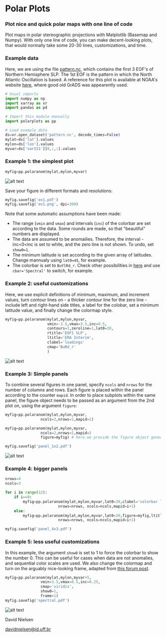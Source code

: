 
# Polar Plots
### Plot nice and quick polar maps with one line of code
Plot maps in polar stereographic projections with Matplotlib (Basemap and Numpy). With only one line of code, you can make decent-looking plots, that would normally take some 20-30 lines, customizations, and time.

### Example data
Here, we are using the file [pattern.nc](https://github.com/davidmnielsen/polarplots/blob/master/pattern.nc), which contains the first 3 EOF's of Northern Hemisphere SLP. The 1st EOF is the pattern in which the North Atlantic Oscillation is based. A reference for this plot is available at NOAA's website [here](http://www.cpc.ncep.noaa.gov/products/precip/CWlink/daily_ao_index/ao.loading.shtml), where good old GrADS was appearently used.

```python
# Usual imports
import numpy as np
import xarray as xr
import pandas as pd

# Import this module manually
import polarplots as pp

# Load example data
ds=xr.open_dataset('pattern.nc', decode_times=False) 
mylat=ds['lat'].values             
mylon=ds['lon'].values
myvar=ds['var151'][0,:,:].values

```
### Example 1: the simplest plot
```python
myfig=pp.polaranom(mylat,mylon,myvar)
```
![alt text](https://github.com/davidmnielsen/polarplots/blob/master/ex1.png "ex1.png")

Save your figure in different formats and resolutions:
```python
myfig.savefig('ex1.pdf') 
myfig.savefig('ex1.png', dpi=300) 
```
Note that some automatic assumptions have been made:
- The range (`vmin` and `vmax`) and intervals (`inc`) of the colorbar are set according to the data. Some rounds are made, so that "beautiful" numbers are displayed.
- The data are assumed to be anomailies. Therefore, the interval -inc<0<inc is set to white, and the zero line is not shown. To undo, set `show0=1`.
- The minimum latitude is set according to the given array of latitudes. Change mannualy using `lat0=45`, for example.
- The colorbar is set to `BuYlRd_r`. Check other possibilities in [here](https://matplotlib.org/examples/color/colormaps_reference.html) and use `cbar='Spectral'` to switch, for example. 

### Example 2: useful customizations
Here, we use explicit definitions of minimum, maximum, and increment values, turn contour lines on - a thicker contour line for the zero line - include left and right-hand side titles, a label for the colobar, set a minimum latitude value, and finally change the colormap style. 
```python
myfig=pp.polaranom(mylat,mylon,myvar,
                   vmin=-3.5,vmax=3.5,inc=0.5,
                   contours=1,zeroline=1,lat0=20,
                   rtitle='EOF1 SLP',
                   ltitle='ERA Interim',
                   clabel='loadings'
                   cmap='BuRd_r'
                   )
```
![alt text](https://github.com/davidmnielsen/polarplots/blob/master/ex2.png "ex2.png")

### Example 3: Simple panels
To combine several figures in one panel, specify `ncols` and `nrows` for the number of columns and rows. Each figure is placed within the panel according to the counter `mapid`.  In order to place subplots within the same panel, the figure object needs to be passed as an argument from the 2nd plot on, using the argument `figure`:
```python
myfig=pp.polaranom(mylat,mylon,myvar,
                ncols=2,nrows=1,mapid=1)

myfig=pp.polaranom(mylat,mylon,myvar,
                ncols=2,nrows=1,mapid=2
                figure=myfig) # here we provide the figure object generated in the previous plot

myfig.savefig('panel_1x2.pdf')
``` 
![alt text](https://github.com/davidmnielsen/polarplots/blob/master/panel_1x2.png "panel_1x2.png")

### Example 4: bigger panels
```python
nrows=4
ncols=3

for i in range(12):
    if i==0:
        myfig=pp.polaranom(mylat,mylon,myvar,lat0=30,clabel='colorbar label',ltitle='%d' %(i+1),
                        nrows=nrows, ncols=ncols,mapid=i+1)
    else:
        myfig=pp.polaranom(mylat,mylon,myvar,lat0=30,figure=myfig,ltitle='%d' %(i+1),
                        nrows=nrows, ncols=ncols,mapid=i+1)

myfig.savefig('panel_4x3.pdf')
```

### Example 5: less useful customizations
In this example, the argument `show0` is set to 1 to force the colorbar to show the number 0. This can be useful for cases when data are not anomalies, and sequential color scales are used. We also change the colormap and turn on the arguably nice-looking frame, adapted from [this forum post](https://stackoverflow.com/questions/47431242/matplotlib-create-lat-lon-white-black-round-bounding-box-around-basemap).  

```python
myfig=pp.polaranom(mylat,mylon,myvar+5,
                vmin=3.5,vmax=8.5,inc=0.25,
                cmap='viridis',
                show0=1,
                frame=1)
myfig.savefig('spectral.pdf')
```
![alt text](https://github.com/davidmnielsen/polarplots/blob/master/spectral.png "spectral.png")

David Nielsen

davidnielsen@id.uff.br


